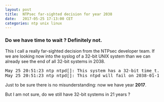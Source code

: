 ```yaml
---
layout: post
title:  NTPsec far-sighted decision for year 2038
date:   2017-05-25 17:13:00 CET
categories: ntp unix linux
---
```


### Do we have time to wait ? Definitely not.

This I call a really far-sighted decision from the NTPsec developer team. If we are looking now into the syslog of a 32-bit UNIX system than we can already see the end of all 32-bit systems in 2038.

<pre>
May 25 20:51:23 ntp ntpd[]: This system has a 32-bit time_t.
May 25 20:51:23 ntp ntpd[]: This ntpd will fail on 2038-01-19T03:14:07Z.
</pre>

Just to be sure there is no misunderstanding: now we have year <b>2017</b>.

But I am not sure, do we still have 32-bit systems in 21 years ?
